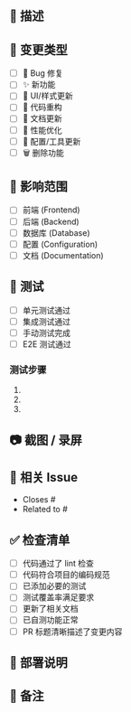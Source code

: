 ## 📝 描述
<!-- 请描述此 PR 的目的和主要变更 -->

## 🔄 变更类型
<!-- 请选择适用的选项 -->
- [ ] 🐛 Bug 修复
- [ ] ✨ 新功能
- [ ] 💄 UI/样式更新
- [ ] 🎨 代码重构
- [ ] 📝 文档更新
- [ ] 🚀 性能优化
- [ ] 🔧 配置/工具更新
- [ ] 🗑️ 删除功能

## 📍 影响范围
<!-- 请选择受影响的部分 -->
- [ ] 前端 (Frontend)
- [ ] 后端 (Backend)
- [ ] 数据库 (Database)
- [ ] 配置 (Configuration)
- [ ] 文档 (Documentation)

## 🧪 测试
<!-- 描述你进行的测试 -->
- [ ] 单元测试通过
- [ ] 集成测试通过
- [ ] 手动测试完成
- [ ] E2E 测试通过

### 测试步骤
<!-- 列出重现/测试此更改的步骤 -->
1. 
2. 
3. 

## 📷 截图 / 录屏
<!-- 如果适用，请添加截图或录屏来展示变更 -->

## 🔗 相关 Issue
<!-- 链接到相关的 issue -->
- Closes #
- Related to #

## ✅ 检查清单
<!-- 在提交 PR 前，请确保完成以下检查 -->
- [ ] 代码通过了 lint 检查
- [ ] 代码符合项目的编码规范
- [ ] 已添加必要的测试
- [ ] 测试覆盖率满足要求
- [ ] 更新了相关文档
- [ ] 已自测功能正常
- [ ] PR 标题清晰描述了变更内容

## 🎯 部署说明
<!-- 如果需要特殊的部署步骤，请在此说明 -->

## 💬 备注
<!-- 任何其他需要 reviewer 知道的信息 -->
